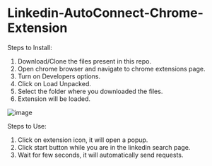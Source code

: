 # Linkedin-AutoConnect-Chrome-Extension

Steps to Install:

1. Download/Clone the files present in this repo.
2. Open chrome browser and navigate to chrome extensions page.
3. Turn on Developers options.
4. Click on Load Unpacked.
5. Select the folder where you downloaded the files.
6. Extension will be loaded.

![image](https://user-images.githubusercontent.com/66202124/222241342-d109297b-a911-41f5-b778-abc0702bd7f2.png)

Steps to Use:

1. Click on extension icon, it will open a popup.
2. Click start button while you are in the linkedin search page.
3. Wait for few seconds, it will automatically send requests.


